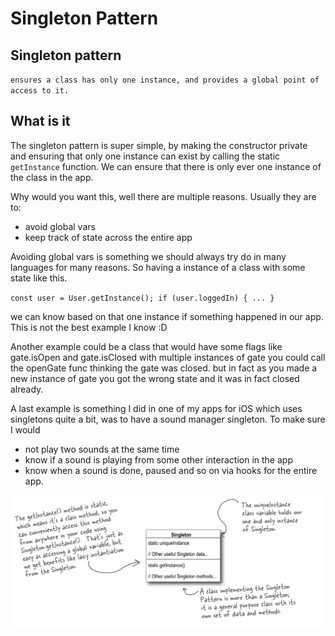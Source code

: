 # Singleton Pattern

## Singleton pattern

`ensures a class has only one instance, and provides a global point of access to it.`

## What is it

The singleton pattern is super simple, by making the constructor private and ensuring that only one instance can exist by calling the static `getInstance` function. We can ensure that there is only ever one instance of the class in the app.

Why would you want this, well there are multiple reasons. Usually they are to:

* avoid global vars
* keep track of state across the entire app

Avoiding global vars is something we should always try do in many languages for many reasons. So having a instance of a class with some state like this.

`const user = User.getInstance(); if (user.loggedIn) { ... }`

we can know based on that one instance if something happened in our app. This is not the best example I know :D

Another example could be a class that would have some flags like gate.isOpen and gate.isClosed with multiple instances of gate you could call the openGate func thinking the gate was closed. but in fact as you made a new instance of gate you got the wrong state and it was in fact closed already.

A last example is something I did in one of my apps for iOS which uses singletons quite a bit, was to have a sound manager singleton. To make sure I would

* not play two sounds at the same time
* know if a sound is playing from some other interaction in the app
* know when a sound is done, paused and so on via hooks for the entire app.

![](.gitbook/assets/singleton.png)

